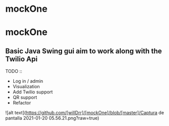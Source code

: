 # mockOne

# mockOne

## Basic Java Swing gui aim to work along with the Twilio Api

TODO :: 
* Log in / admin
* Visualization
* Add Twilio support
* QR support
* Refactor

![alt text](https://github.com/[willDrr]/[mockOne]/blob/[master]/Captura de pantalla 2021-01-20 05.56.21.png?raw=true)

